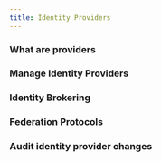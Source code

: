 ```yaml
---
title: Identity Providers
---
```


### What are providers

### Manage Identity Providers

### Identity Brokering

### Federation Protocols

### Audit identity provider changes
